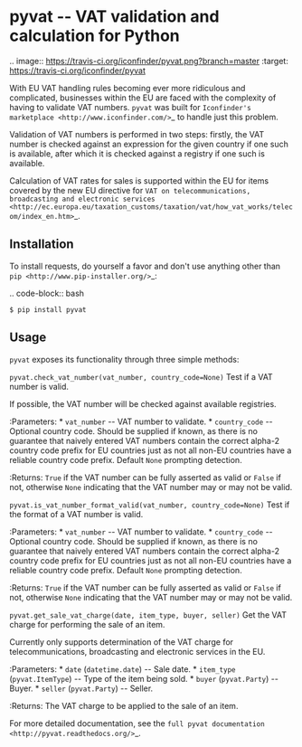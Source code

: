 pyvat -- VAT validation and calculation for Python
==================================================

.. image:: https://travis-ci.org/iconfinder/pyvat.png?branch=master
        :target: https://travis-ci.org/iconfinder/pyvat

With EU VAT handling rules becoming ever more ridiculous and complicated, businesses within the EU are faced with the complexity of having to validate VAT numbers. ``pyvat`` was built for `Iconfinder's marketplace <http://www.iconfinder.com/>`_ to handle just this problem.

Validation of VAT numbers is performed in two steps: firstly, the VAT number is checked against an expression for the given country if one such is available, after which it is checked against a registry if one such is available.

Calculation of VAT rates for sales is supported within the EU for items covered by the new EU directive for `VAT on telecommunications, broadcasting and electronic services <http://ec.europa.eu/taxation_customs/taxation/vat/how_vat_works/telecom/index_en.htm>`_.


Installation
------------

To install requests, do yourself a favor and don't use anything other than `pip <http://www.pip-installer.org/>`_:

.. code-block:: bash

    $ pip install pyvat


Usage
-----

``pyvat`` exposes its functionality through three simple methods:

``pyvat.check_vat_number(vat_number, country_code=None)``
   Test if a VAT number is valid.

   If possible, the VAT number will be checked against available registries.

   :Parameters:
      * ``vat_number`` -- VAT number to validate.
      * ``country_code`` -- Optional country code. Should be supplied if known, as there is no guarantee that naively entered VAT numbers contain the correct alpha-2 country code prefix for EU countries just as not all non-EU countries have a reliable country code prefix. Default ``None`` prompting detection.

   :Returns:
      ``True`` if the VAT number can be fully asserted as valid or ``False`` if not, otherwise ``None`` indicating that the VAT number may or may not be valid.


``pyvat.is_vat_number_format_valid(vat_number, country_code=None)``
   Test if the format of a VAT number is valid.

   :Parameters:
      * ``vat_number`` -- VAT number to validate.
      * ``country_code`` -- Optional country code. Should be supplied if known, as there is no guarantee that naively entered VAT numbers contain the correct alpha-2 country code prefix for EU countries just as not all non-EU countries have a reliable country code prefix. Default ``None`` prompting detection.

   :Returns:
      ``True`` if the VAT number can be fully asserted as valid or ``False`` if not, otherwise ``None`` indicating that the VAT number may or may not be valid.


``pyvat.get_sale_vat_charge(date, item_type, buyer, seller)``
   Get the VAT charge for performing the sale of an item.

   Currently only supports determination of the VAT charge for
   telecommunications, broadcasting and electronic services in the EU.

   :Parameters:
      * ``date`` (``datetime.date``) -- Sale date.
      * ``item_type`` (``pyvat.ItemType``) -- Type of the item being sold.
      * ``buyer`` (``pyvat.Party``) -- Buyer.
      * ``seller`` (``pyvat.Party``) -- Seller.

   :Returns:
      The VAT charge to be applied to the sale of an item.


For more detailed documentation, see the `full pyvat documentation <http://pyvat.readthedocs.org/>`_.
